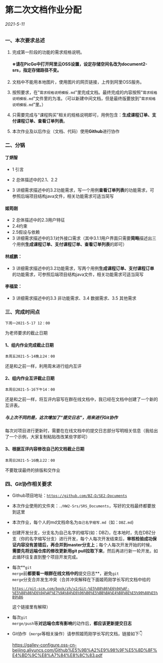 # 第二次文档作业分配

###### 2021-5-11

### 一、本次要求总述

1. 完成第一阶段的功能的需求规格说明。

   #### ※请在PicGo中打开阿里云OSS设置，设定存储空间名改为document2-srs，指定存储路径不变。

2. 文档中不能用本地图片，使用图片的网页链接，上传到阿里OSS服务。

3. 按照要求，在"<code>需求规格说明模板.md</code>"里完成文档。最终完成的内容按照"<code>需求规格说明模板.md</code>"文件里的为准。（可以新建中间文档，但是最终版要放到"<code>需求规格说明模板.md</code>"里。）

4. 只需要完成与“课程购买”相关的规格说明即可，用例包含：**生成课程订单、支付课程订单、查看订单列表**。

5. 本次作业及以后作业（文档、代码）使用**Github**进行协作



### 二、分锅

#### 丁炳智

- 1 引言

- 2 总体描述中的2.1、2.2
- 3 详细需求描述中的3.2功能需求，写一个用例**查看订单列表**的功能需求，可参照后端项目结构java文件，相关功能需求可适当简写

#### 姬筠刚

- 2 总体描述中的2.3用户特征
- 2.4约束
- 2.5假设与依赖
- 3 详细需求描述中的3.1对外接口需求（其中3.1.1用户界面只需要**简略**描述出三个用例**生成课程订单、支付课程订单、查看订单列表**的即可）

#### 林威鹏：

- 3 详细需求描述中的3.2功能需求，写两个用例**生成课程订单、支付课程订单**的功能需求，可参照后端项目结构java文件，相关功能需求可适当简写

#### 李福梁：

- 3 详细需求描述中的3.3 非功能需求、3.4 数据需求、3.5 其他需求



### 三、完成时间点

<code>下周一2021-5-17 12：00</code>

为老师要求的截止日期

#### 1、组内作业完成截止日期

<code>本周五2021-5-14晚上24：00</code>

还是和之前一样，利用周末进行组内互评

#### 2、组内作业互评截止日期

<code>本周日2021-5-16下午14：00</code>

还是和之前一样，将互评内容写在群在线文档中，我已经在文档中创建了一个新的互评表。

##### **与上次不同的是，这次增加了“提交日志”，用来进行Git协作**

每次对项目进行更新时，需要在在线文档中的提交日志部分写明相关信息（我给出了一个示例，大家复制粘贴改改某些字即可）

#### 3、根据互评内容修改自己的文档截止日期

<code>本周日2021-5-16晚上22：00</code>

不要耽误最终的排版和交作业



### 四、Git协作相关要求

- Github项目地址：<code>https://github.com/BZ-D/SE2-Documents</code>

- 本次作业使用的文件夹：<code>./HW2-Srs/SRS_Documents</code>，写好的文档最终都要放到这里
- 本次作业，每个人的md文档命名为<code>自己名字缩写.md</code>（如：<code>DBZ.md</code>)

- 创建开发分支，分支名为自己名字的缩写(如：DBZ)，在本地时，先在DBZ分支（你的名字缩写分支）进行开发，每个人每次开发结束后，**审核检验成功保证内容没有差错后，再合并到master分支上**；每个人每次开发开始的时候，**需要先将远端仓库的修改更新用git pull拉取下来**，然后再进行新一轮开发。如此循环往复直到整个项目开发完成。

- 每次**<code>git merge</code>前**都要看一眼群在线文档中的**提交日志**，避免<code>git merge</code>分支合并发生冲突（合并冲突解释在下面姬筠刚学长写的文档中给的

  <code>https://git-scm.com/book/zh/v2/Git-%E5%88%86%E6%94%AF-%E5%88%86%E6%94%AF%E7%9A%84%E6%96%B0%E5%BB%BA%E4%B8%8E%E5%90%88%E5%B9%B6</code>

  这个链接里有解释）

- 每次<code>git merge/push</code>等**对远端仓库有影响**的动作后，**都应该更新提交日志**

- Git协作（<code>merge</code>等相关操作）请参照姬筠刚学长写的文档，链接如下👇

  https://galley-configure.oss-cn-beijing.aliyuncs.com/Github%E5%9B%A2%E9%98%9F%E5%8D%8F%E4%BD%9C%E8%A7%84%E8%8C%83.pdf